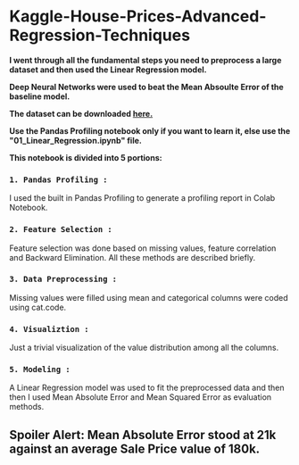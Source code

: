 # Kaggle-House-Prices-Advanced-Regression-Techniques

**I went through all the fundamental steps you need to preprocess a large dataset and then used the Linear Regression model.**

**Deep Neural Networks were used to beat the Mean Absoulte Error of the baseline model.**

**The dataset can be downloaded [here.](https://www.kaggle.com/c/house-prices-advanced-regression-techniques)**

**Use the Pandas Profiling notebook only if you want to learn it, else use the "01_Linear_Regression.ipynb" file.**

**This notebook is divided into 5 portions:**

### `1. Pandas Profiling :`
I used the built in Pandas Profiling to generate a profiling report in Colab Notebook.

### `2. Feature Selection :`
Feature selection was done based on missing values, feature correlation and Backward Elimination. All these methods are described briefly.

### `3. Data Preprocessing :`
Missing values were filled using mean and categorical columns were coded using cat.code.

### `4. Visualiztion :`
Just a trivial visualization of the value distribution among all the columns.

### `5. Modeling :`
A Linear Regression model was used to fit the preprocessed data and then then I used Mean Absolute Error and Mean Squared Error as evaluation methods.

## **Spoiler Alert: Mean Absolute Error stood at 21k against an average Sale Price value of 180k.**
